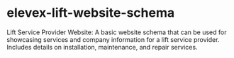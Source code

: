 # elevex-lift-website-schema
Lift Service Provider Website: A basic website schema that can be used for showcasing services and company information for a lift service provider. Includes details on installation, maintenance, and repair services.
